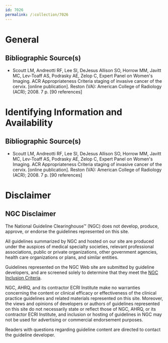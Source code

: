 ```yaml
---
id: 7026
permalink: /:collection/7026
---
```


# General

## Bibliographic Source(s)

- Scoutt LM, Andreotti RF, Lee SI, DeJesus Allison SO, Horrow MM, Javitt MC, Lev-Toaff AS, Podrasky AE, Zelop C, Expert Panel on Women's Imaging. ACR Appropriateness Criteria staging of invasive cancer of the cervix. [online publication]. Reston (VA): American College of Radiology (ACR); 2008. 7 p. [90 references]

# Identifying Information and Availability

## Bibliographic Source(s)

- Scoutt LM, Andreotti RF, Lee SI, DeJesus Allison SO, Horrow MM, Javitt MC, Lev-Toaff AS, Podrasky AE, Zelop C, Expert Panel on Women's Imaging. ACR Appropriateness Criteria staging of invasive cancer of the cervix. [online publication]. Reston (VA): American College of Radiology (ACR); 2008. 7 p. [90 references]

# Disclaimer

## NGC Disclaimer

The National Guideline Clearinghouse™ (NGC) does not develop, produce, approve, or endorse the guidelines represented on this site.

All guidelines summarized by NGC and hosted on our site are produced under the auspices of medical specialty societies, relevant professional associations, public or private organizations, other government agencies, health care organizations or plans, and similar entities.

Guidelines represented on the NGC Web site are submitted by guideline developers, and are screened solely to determine that they meet the [NGC Inclusion Criteria](/help-and-about/summaries/inclusion-criteria).

NGC, AHRQ, and its contractor ECRI Institute make no warranties concerning the content or clinical efficacy or effectiveness of the clinical practice guidelines and related materials represented on this site. Moreover, the views and opinions of developers or authors of guidelines represented on this site do not necessarily state or reflect those of NGC, AHRQ, or its contractor ECRI Institute, and inclusion or hosting of guidelines in NGC may not be used for advertising or commercial endorsement purposes.

Readers with questions regarding guideline content are directed to contact the guideline developer.

